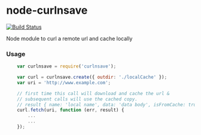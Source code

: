 node-curlnsave
==============

[![Build Status](https://travis-ci.org/skoranga/node-curlnsave.png)](https://travis-ci.org/skoranga/node-curlnsave)


Node module to curl a remote url and cache locally


### Usage

```javascript
    var curlnsave = require('curlnsave');

    var curl = curlnsave.create({ outdir: './localCache' });
    var uri = 'http://www.example.com';

    // first time this call will download and cache the url &
    // subsequent calls will use the cached copy.
    // result { name: 'local name', data: 'data body', isFromCache: true|false}
    curl.fetch(uri, function (err, result) {
        ...
        ...
    });
```
